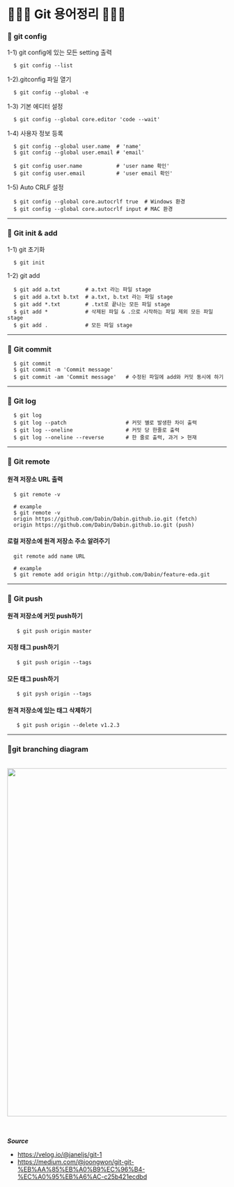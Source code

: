 
# :hatched_chick::hatched_chick::hatched_chick: **Git 용어정리** :hatched_chick::hatched_chick::hatched_chick:

### :seedling: **git config**

  1-1) git config에 있는 모든 setting 출력

      $ git config --list

  1-2).gitconfig 파일 열기
  
      $ git config --global -e

  1-3) 기본 에디터 설정
  
      $ git config --global core.editor 'code --wait'

  1-4) 사용자 정보 등록
  
      $ git config --global user.name  # 'name'
      $ git config --global user.email # 'email'
      
      $ git config user.name           # 'user name 확인'
      $ git config user.email          # 'user email 확인'

  1-5) Auto CRLF 설정
  
      $ git config --global core.autocrlf true  # Windows 환경
      $ git config --global core.autocrlf input # MAC 환경

--------

### :seedling: **Git init & add**

  1-1) git 초기화

      $ git init
  
  1-2) git add
      
      $ git add a.txt        # a.txt 라는 파일 stage
      $ git add a.txt b.txt  # a.txt, b.txt 라는 파일 stage
      $ git add *.txt        # .txt로 끝나는 모든 파일 stage
      $ git add *            # 삭제된 파일 & .으로 시작하는 파일 제외 모든 파일 stage
      $ git add .            # 모든 파일 stage

--------

### :seedling: **Git commit**
  
      $ git commit
      $ git commit -m 'Commit message' 
      $ git commit -am 'Commit message'   # 수정된 파일에 add와 커밋 동시에 하기 
--------

### :seedling: **Git log**

      $ git log
      $ git log --patch                   # 커밋 별로 발생한 차이 출력
      $ git log --oneline                 # 커밋 당 한줄로 출력
      $ git log --oneline --reverse       # 한 줄로 출력, 과거 > 현재 
--------

 ### :seedling: **Git remote**

#### **원격 저장소 URL 출력**
      $ git remote -v 

      # example 
      $ git remote -v
      origin https://github.com/Dabin/Dabin.github.io.git (fetch)
      origin https://github.com/Dabin/Dabin.github.io.git (push) 

#### **로컬 저장소에 원격 저장소 주소 알려주기**
      git remote add name URL

      # example
      $ git remote add origin http://github.com/Dabin/feature-eda.git
--------

 ### :seedling: **Git push**

#### **원격 저장소에 커밋 push하기**
       $ git push origin master 
      
#### **지정 태그 push하기**      
       $ git push origin --tags

#### **모든 태그 push하기**
       $ git pysh origin --tags

#### **원격 저장소에 있는 태그 삭제하기**
       $ git push origin --delete v1.2.3

--------

 ### :round_pushpin:**git branching diagram**
<br>
<img src="https://github.com/DabinNovelis/How-to-use-the-git-git-/assets/155599008/68d6a379-e2ae-4a9e-9ffc-fe5ea1a37391" width="800" />
       

<br>
<br>
<br>
 
 **_Source_**

  * https://velog.io/@janeljs/git-1
  * https://medium.com/@joongwon/git-git-%EB%AA%85%EB%A0%B9%EC%96%B4-%EC%A0%95%EB%A6%AC-c25b421ecdbd
